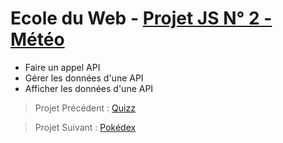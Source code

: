 # Ecole du Web - [Projet JS N° 2 - Météo](https://www.ecole-du-web.net/)
* Faire un appel API
* Gérer les données d'une API
* Afficher les données d'une API

> Projet Précédent : [Quizz](https://github.com/Zenitude/ecoleWeb-projetjs-quizz)

> Projet Suivant : [Pokédex](https://github.com/Zenitude/ecoleWeb-projetjs-pokedex)
